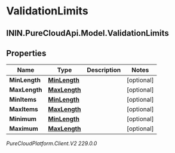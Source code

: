 # ValidationLimits

## ININ.PureCloudApi.Model.ValidationLimits

## Properties

|Name | Type | Description | Notes|
|------------ | ------------- | ------------- | -------------|
| **MinLength** | [**MinLength**](MinLength) |  | [optional] |
| **MaxLength** | [**MaxLength**](MaxLength) |  | [optional] |
| **MinItems** | [**MinLength**](MinLength) |  | [optional] |
| **MaxItems** | [**MaxLength**](MaxLength) |  | [optional] |
| **Minimum** | [**MinLength**](MinLength) |  | [optional] |
| **Maximum** | [**MaxLength**](MaxLength) |  | [optional] |



_PureCloudPlatform.Client.V2 229.0.0_

